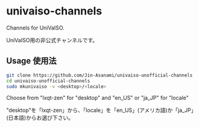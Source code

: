# univaiso-channels
Channels for UniVaISO.

UniVaISO用の非公式チャンネルです。

## Usage 使用法
```bash
git clone https://github.com/Jin-Asanami/univaiso-unofficial-channels
cd univaiso-unofficial-channels
sudo mkunivaiso -v <desktop>/<locale>
```

Choose from "lxqt-zen" for "desktop" and "en_US" or "ja_JP" for "locale"

"desktop"を「lxqt-zen」から、「locale」を「en_US」(アメリカ語)か「ja_JP」(日本語)からお選び下さい。
